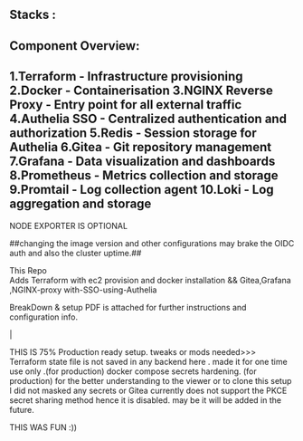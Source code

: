 
##  

 ## Stacks :

Component Overview:
---
1.Terraform - Infrastructure provisioning
2.Docker - Containerisation
3.NGINX Reverse Proxy - Entry point for all external traffic
4.Authelia SSO - Centralized authentication and authorization
5.Redis - Session storage for Authelia
6.Gitea - Git repository management
7.Grafana - Data visualization and dashboards
8.Prometheus - Metrics collection and storage
9.Promtail - Log collection agent
10.Loki - Log aggregation and storage
---
NODE EXPORTER IS OPTIONAL


##changing the image version and  other configurations may brake the OIDC auth and also the cluster uptime.##

This Repo                                            
Adds Terraform with  ec2 provision and docker installation  &&
Gitea,Grafana ,NGINX-proxy with-SSO-using-Authelia

BreakDown  & setup PDF is attached for further instructions and configuration info.

| 


THIS IS 75% Production ready setup. 
tweaks or mods needed>>>
Terraform state file is not saved in any backend here . made it for one time use only .(for production)
docker compose secrets hardening. (for production)
for the  better understanding to the viewer or to clone this setup I did not masked any secrets or 
Gitea currently does not support the PKCE secret sharing method hence it is disabled. may be it will be added in the future.

 THIS WAS FUN :))
 
 

 


